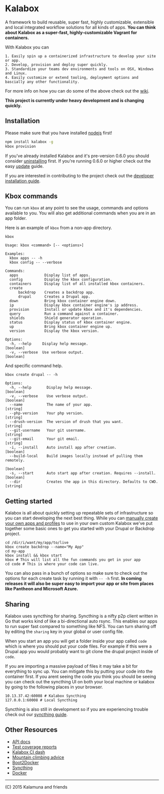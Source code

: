 # Kalabox

A framework to build reusable, super fast, highly customizable, extensible and local integrated workflow solutions for all kinds of apps. **You can think about Kalabox as a super-fast, highly-customizable Vagrant for containers.**

With Kalabox you can

    1. Easily spin up a containerized infrastructure to develop your site or app.
    2. Develop, provision and deploy super quickly.
    3. Standardize your teams dev environments and tools on OSX, Windows and Linux.
    4. Easily customize or extend tooling, deployment options and bascially any other functionality.

For more info on how you can do some of the above check out the [wiki](https://github.com/kalabox/kalabox/wiki).

**This project is currently under heavy development and is changing quickly.**

## Installation

Please make sure that you have installed [nodejs](http://nodejs.org/) first!

```bash
npm install kalabox -g
kbox provision
```

If you've already installed Kalabox and it's pre-version 0.6.0 you should consider
[uninstalling](https://github.com/kalabox/kalabox/wiki/Uninstalling-Kalabox/) first. If you're running 0.6.0 or higher check out the easy [update](https://github.com/kalabox/kalabox/wiki/Updating-Kalabox) guide.

If you are interested in contributing to the project check out the [developer installation guide](https://github.com/kalabox/kalabox/wiki/Contribution-Guide).

## Kbox commands

You can run `kbox` at any point to see the usage, commands and options available to you. You will also get additional commands when you are in an app folder.

Here is an example of `kbox` from a non-app directory.

```
kbox

Usage: kbox <command> [-- <options>]

Examples:
  kbox apps -- -h
  kbox config -- --verbose

Commands:
  apps            Display list of apps.
  config          Display the kbox configuration.
  containers      Display list of all installed kbox containers.
  create
      backdrop    Creates a backdrop app.
      drupal      Creates a Drupal app.
  down            Bring kbox container engine down.
  ip              Display kbox container engine's ip address.
  provision       Install or update kbox and it's dependencies.
  query           Run a command against a container.
  shields         Shield generator operation.
  status          Display status of kbox container engine.
  up              Bring kbox container engine up.
  version         Display the kbox version.

Options:
  -h, --help     Display help message.                                 [boolean]
  -v, --verbose  Use verbose output.                                   [boolean]

```

And specific command help.

```
kbox create drupal -- -h

Options:
  -h, --help       Display help message.                               [boolean]
  -v, --verbose    Use verbose output.                                 [boolean]
  --name           The name of your app.                                [string]
  --php-version    Your php version.                                    [string]
  --drush-version  The version of drush that you want.                  [string]
  --git-username   Your git username.                                   [string]
  --git-email      Your git email.                                      [string]
  -i, --install    Auto install app after creation.                    [boolean]
  --build-local    Build images locally instead of pulling them remotely.
                                                                       [boolean]
  -s, --start      Auto start app after creation. Requires --install.  [boolean]
  --dir            Creates the app in this directory. Defaults to CWD.  [string]
```

## Getting started

Kalabox is all about quickly setting up repeatable sets of infrastructure so you can start developing the next best thing. While you can [manually create your own apps and profiles](https://github.com/kalabox/kalabox/wiki/Creating-custom-apps) to use in your own custom Kalabox we've put together some basic ones to get you started with your Drupal or Backdrop project.

```
cd /dir/i/want/my/app/to/live
kbox create backdrop --name="My App"
cd my-app
kbox install && kbox start
kbox # This will list all the fun commands you get in your app
cd code # This is where your code can live.
```

You can also pass in a bunch of options so make sure to check out the options for each create task by running it with `-- -h` first. **In coming releases it will also be super easy to import your app or site from places like Pantheon and Microsoft Azure.**

## Sharing

Kalabox uses syncthing for sharing. Syncthing is a nifty p2p client written in Go that works kind of like a bi-directional auto rsync. This enables our apps to run super fast compared to something like NFS. You can turn sharing off by editing the `sharing` key in your global or user config file.

When you start an app you will get a folder inside your app called `code` which is where you should put your code files. For example if this were a Drupal app you would probably want to git clone the drupal project inside of `code`.

If you are importing a massive payload of files it may take a bit for everything to sync up. You can mitigate this by putting your code into the container first. If you arent seeing the code you think you should be seeing you can check out the syncthing UI on both your local machine or kalabox by going to the following places in your browser.

```
10.13.37.42:60008 # Kalabox Syncthing
127.0.0.1:60008 # Local Syncthing
```

Syncthing is also still in development so if you are experiencing trouble check out our [syncthing guide](https://github.com/kalabox/kalabox/wiki/Syncthing-Guide).

## Other Resources

* [API docs](http://api.kalabox.me/)
* [Test coverage reports](http://coverage.kalabox.me/)
* [Kalabox CI dash](http://ci.kalabox.me/)
* [Mountain climbing advice](https://www.youtube.com/watch?v=tkBVDh7my9Q)
* [Boot2Docker](https://github.com/boot2docker/boot2docker)
* [Syncthing](https://github.com/syncthing/syncthing)
* [Docker](https://github.com/docker/docker)

-------------------------------------------------------------------------------------
(C) 2015 Kalamuna and friends


